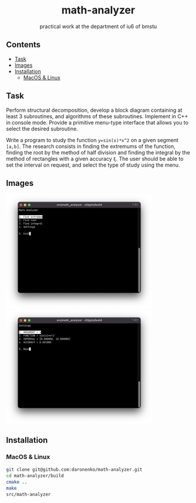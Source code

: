 <div align="center">

# math-analyzer

practical work at the department of iu6 of bmstu

</div>

## Contents

* [Task](#task)
* [Images](#images)
* [Installation](#installation)
    * [MacOS & Linux](#macos-linux-installation)

## Task <a name="task"></a>

Perform structural decomposition, develop a block diagram containing at least
3 subroutines, and algorithms of these subroutines. Implement in C++ in console
mode. Provide a primitive menu-type interface that allows you to select
the desired subroutine.

Write a program to study the function `y=sin(x)*x^2` on a given segment
`[a,b]`. The research consists in finding the extremums of the function,
finding the root by the method of half division and finding the integral
by the method of rectangles with a given accuracy `ξ`. The user should be able
to set the interval on request, and select the type of study using the menu.

## Images <a name="images"></a>

<p float="left">
    <img src="imgs/main_menu.png" width="400" />
    <img src="imgs/settings_menu.png" width="400" />
</p>

## Installation <a name="installation"></a>

### MacOS & Linux <a name="macos-linux-installation"></a>

```sh
git clone git@github.com:daronenko/math-analyzer.git
cd math-analyzer/build
cmake ..
make
src/math-analyzer
```

